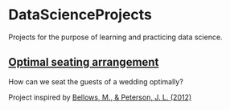 # DataScienceProjects

Projects for the purpose of learning and practicing data science.

## [Optimal seating arrangement](https://github.com/MateVaradi/DataScienceProjects/tree/master/OptimalSeating)
How can we seat the guests of a wedding optimally?

Project inspired by [Bellows, M., & Peterson, J. L. (2012)](https://www.improbable.com/news/2012/Optimal-seating-chart.pdf)
